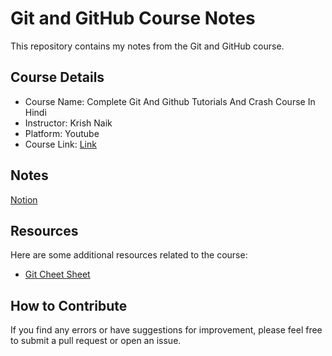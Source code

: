 # Git and GitHub Course Notes

This repository contains my notes from the Git and GitHub course.

## Course Details

- Course Name: Complete Git And Github Tutorials And Crash Course In Hindi
- Instructor: Krish Naik
- Platform: Youtube
- Course Link: [Link](https://www.youtube.com/watch?v=8KtY8ihZ8ME)

## Notes

[Notion](https://jolly-caper-66e.notion.site/Git-and-Github-83206b141de348c7a54652714be3a6d3?pvs=4)

## Resources

Here are some additional resources related to the course:

- [Git Cheet Sheet](https://education.github.com/git-cheat-sheet-education.pdf)


## How to Contribute

If you find any errors or have suggestions for improvement, please feel free to submit a pull request or open an issue.


